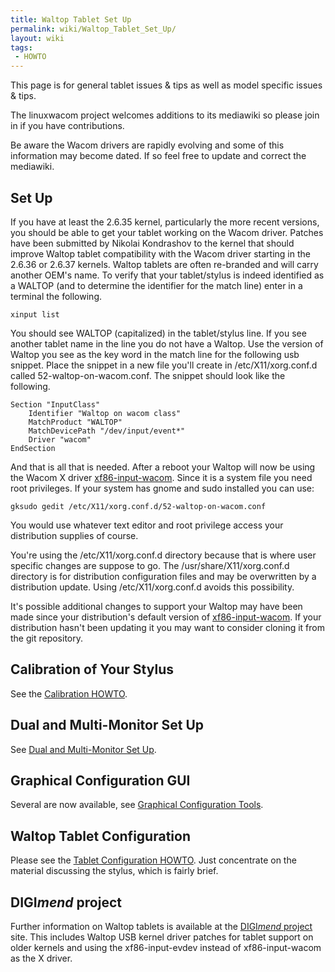 ```yaml
---
title: Waltop Tablet Set Up
permalink: wiki/Waltop_Tablet_Set_Up/
layout: wiki
tags:
 - HOWTO
---
```


This page is for general tablet issues & tips as well as model specific
issues & tips.

The linuxwacom project welcomes additions to its mediawiki so please
join in if you have contributions.

Be aware the Wacom drivers are rapidly evolving and some of this
information may become dated. If so feel free to update and correct the
mediawiki.

Set Up
------

If you have at least the 2.6.35 kernel, particularly the more recent
versions, you should be able to get your tablet working on the Wacom
driver. Patches have been submitted by Nikolai Kondrashov to the kernel
that should improve Waltop tablet compatibility with the Wacom driver
starting in the 2.6.36 or 2.6.37 kernels. Waltop tablets are often
re-branded and will carry another OEM's name. To verify that your
tablet/stylus is indeed identified as a WALTOP (and to determine the
identifier for the match line) enter in a terminal the following.

    xinput list

You should see WALTOP (capitalized) in the tablet/stylus line. If you
see another tablet name in the line you do not have a Waltop. Use the
version of Waltop you see as the key word in the match line for the
following usb snippet. Place the snippet in a new file you'll create in
/etc/X11/xorg.conf.d called 52-waltop-on-wacom.conf. The snippet should
look like the following.

    Section "InputClass"
        Identifier "Waltop on wacom class"
        MatchProduct "WALTOP"
        MatchDevicePath "/dev/input/event*"
        Driver "wacom"
    EndSection

And that is all that is needed. After a reboot your Waltop will now be
using the Wacom X driver
[xf86-input-wacom](xf86-input-wacom "wikilink"). Since it is a system
file you need root privileges. If your system has gnome and sudo
installed you can use:

    gksudo gedit /etc/X11/xorg.conf.d/52-waltop-on-wacom.conf

You would use whatever text editor and root privilege access your
distribution supplies of course.

You're using the /etc/X11/xorg.conf.d directory because that is where
user specific changes are suppose to go. The /usr/share/X11/xorg.conf.d
directory is for distribution configuration files and may be overwritten
by a distribution update. Using /etc/X11/xorg.conf.d avoids this
possibility.

It's possible additional changes to support your Waltop may have been
made since your distribution's default version of
[xf86-input-wacom](xf86-input-wacom "wikilink"). If your distribution
hasn't been updating it you may want to consider cloning it from the git
repository.

Calibration of Your Stylus
--------------------------

See the [Calibration HOWTO](/wiki/Calibration "wikilink").

Dual and Multi-Monitor Set Up
-----------------------------

See [Dual and Multi-Monitor Set
Up](/wiki/Dual_and_Multi-Monitor_Set_Up "wikilink").

Graphical Configuration GUI
---------------------------

Several are now available, see [Graphical Configuration
Tools](/wiki/External_applications#Graphical_Configuration_Tools "wikilink").

Waltop Tablet Configuration
---------------------------

Please see the [Tablet Configuration
HOWTO](/wiki/Tablet_Configuration "wikilink"). Just concentrate on the
material discussing the stylus, which is fairly brief.

DIGI*mend* project
------------------

Further information on Waltop tablets is available at the [DIGI*mend*
project](https://sourceforge.net/apps/mediawiki/digimend/index.php?title=DIGImend)
site. This includes Waltop USB kernel driver patches for tablet support
on older kernels and using the xf86-input-evdev instead of
xf86-input-wacom as the X driver.
